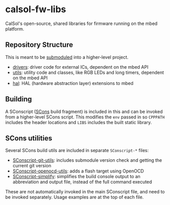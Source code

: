 # calsol-fw-libs
CalSol's open-source, shared libraries for firmware running on the mbed platform.

## Repository Structure
This is meant to be [submoduled](https://git-scm.com/book/en/v2/Git-Tools-Submodules) into a higher-level project.

- [drivers](drivers): driver code for external ICs, dependent on the mbed API
- [utils](utils): utility code and classes, like RGB LEDs and long timers, dependent on the mbed API
- [hal](hal): HAL (hardware abstraction layer) extensions to mbed

## Building
A SConscript ([SCons](http://scons.org/) build fragment) is included in this and can be invoked from a higher-level SCons script. This modifies the `env` passed in so `CPPPATH` includes the header locations and `LIBS` includes the built static library.

## SCons utilities
Several SCons build utils are included in separate `SConscript-*` files:
- [SConscript-git-utils](SConscript-git-utils): includes submodule version check and getting the current git version
- [SConscript-openocd-utils](SConscript-openocd-utils): adds a flash target using OpenOCD
- [SConscript-simplify](SConscript-simplify): simplifies the build console output to an abbreviation and output file, instead of the full command executed

These are not automatically invoked in the main SConscript file, and need to be invoked separately.
Usage examples are at the top of each file.
